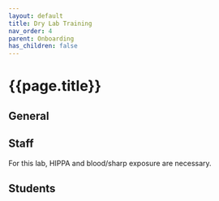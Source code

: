 ```yaml
---
layout: default
title: Dry Lab Training
nav_order: 4
parent: Onboarding
has_children: false
---
```


# {{page.title}}

## General

## Staff

 For this lab, HIPPA and blood/sharp exposure are necessary.

## Students
